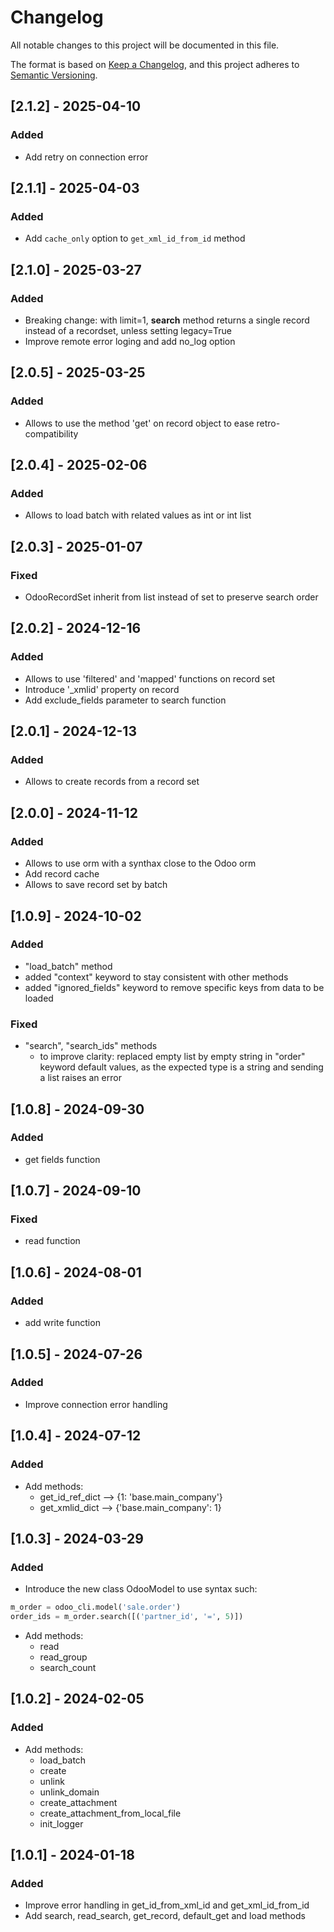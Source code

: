 # Changelog

All notable changes to this project will be documented in this file.

The format is based on [Keep a Changelog](https://keepachangelog.com/en/1.0.0/),
and this project adheres to [Semantic Versioning](https://semver.org/spec/v2.0.0.html).

## [2.1.2] - 2025-04-10

### Added

 - Add retry on connection error

## [2.1.1] - 2025-04-03

### Added

 - Add `cache_only` option to `get_xml_id_from_id` method

## [2.1.0] - 2025-03-27

### Added

 - Breaking change: with limit=1, **search** method returns a single record instead of a recordset, unless setting legacy=True
 - Improve remote error loging and add no_log option

## [2.0.5] - 2025-03-25

### Added

 - Allows to use the method 'get' on record object to ease retro-compatibility


## [2.0.4] - 2025-02-06

### Added

 - Allows to load batch with related values as int or int list

## [2.0.3] - 2025-01-07

### Fixed

 - OdooRecordSet inherit from list instead of set to preserve search order

## [2.0.2] - 2024-12-16

### Added

   - Allows to use 'filtered' and 'mapped' functions on record set
   - Introduce '_xmlid' property on record
   - Add exclude_fields parameter to search function

## [2.0.1] - 2024-12-13

### Added

   - Allows to create records from a record set

## [2.0.0] - 2024-11-12

### Added
 - Allows to use orm with a synthax close to the Odoo orm
 - Add record cache
 - Allows to save record set by batch

## [1.0.9] - 2024-10-02

### Added
   - "load_batch" method
   - added "context" keyword to stay consistent with other methods
   - added "ignored_fields" keyword to remove specific keys from data to be loaded
### Fixed
 - "search", "search_ids" methods
   - to improve clarity: replaced empty list by empty string in "order" keyword default values, as the expected type is a string and sending a list raises an error

## [1.0.8] - 2024-09-30

### Added
 - get fields function

## [1.0.7] - 2024-09-10

### Fixed
 - read function

## [1.0.6] - 2024-08-01

### Added
 - add write function

## [1.0.5] - 2024-07-26

### Added
 - Improve connection error handling

## [1.0.4] - 2024-07-12

### Added
 - Add methods: 
   - get_id_ref_dict --> {1: 'base.main_company'}
   - get_xmlid_dict --> {'base.main_company': 1}


## [1.0.3] - 2024-03-29

### Added
 - Introduce the new class OdooModel to use syntax such:
```python
m_order = odoo_cli.model('sale.order')
order_ids = m_order.search([('partner_id', '=', 5)])
```

 - Add methods:
      - read
      - read_group
      - search_count

## [1.0.2] - 2024-02-05

### Added
 - Add methods:
    - load_batch
    - create
    - unlink
    - unlink_domain
    - create_attachment
    - create_attachment_from_local_file
    - init_logger


## [1.0.1] - 2024-01-18

### Added
 - Improve error handling in get_id_from_xml_id and get_xml_id_from_id
 - Add search, read_search, get_record, default_get and load methods
